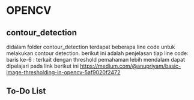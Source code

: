 # OPENCV
## contour_detection
didalam folder contour_detection terdapat beberapa line code untuk melakukan contour detection. berikut ini adalah penjelasan tiap line code: 
baris ke-6 : terkait dengan threshold pemahaman lebih mendalam dapat dipelajari pada link berikut ini https://medium.com/@anupriyam/basic-image-thresholding-in-opencv-5af9020f2472
## To-Do List

